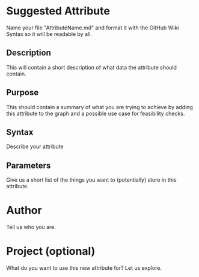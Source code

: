 # Suggested Attribute

Name your file "AttributeName.md" and format it with the GitHub Wiki Syntax so it will be readable by all.

## Description

This will contain a short description of what data the attribute should contain.

## Purpose

This should contain a summary of what you are trying to achieve by adding this attribute to the graph and a possible use case for
feasibility checks.

## Syntax

Describe your attribute

## Parameters

Give us a short list of the things you want to (potentially) store in this attribute.

# Author

Tell us who you are.

# Project (optional)

What do you want to use this new attribute for? Let us explore.